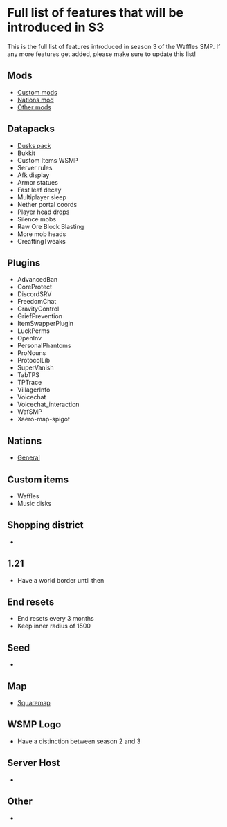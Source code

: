 # Full list of features that will be introduced in S3

This is the full list of features introduced in season 3 of the Waffles SMP.  If any more features get added, please make sure to update this list!

## Mods
- [Custom mods](./custom_mods.md)
- [Nations mod](./nations_mod_requirements.md)
- [Other mods](./mod_list.md)

## Datapacks
- [Dusks pack](./dusks_datapack.md)
- Bukkit
- Custom Items WSMP
- Server rules
- Afk display
- Armor statues
- Fast leaf decay
- Multiplayer sleep
- Nether portal coords
- Player head drops
- Silence mobs
- Raw Ore Block Blasting
- More mob heads
- CreaftingTweaks

## Plugins
- AdvancedBan
- CoreProtect
- DiscordSRV
- FreedomChat
- GravityControl
- GriefPrevention
- ItemSwapperPlugin
- LuckPerms
- OpenInv
- PersonalPhantoms
- ProNouns
- ProtocolLib
- SuperVanish
- TabTPS
- TPTrace
- VillagerInfo
- Voicechat
- Voicechat_interaction
- WafSMP
- Xaero-map-spigot

## Nations
- [General](./nations_system.md)

## Custom items
- Waffles
- Music disks

## Shopping district
- 

## 1.21
- Have a world border until then

## End resets
- End resets every 3 months
- Keep inner radius of 1500

## Seed
- 

## Map
- [Squaremap](https://modrinth.com/plugin/squaremap)

## WSMP Logo
- Have a distinction between season 2 and 3

## Server Host
- 

## Other
- 
